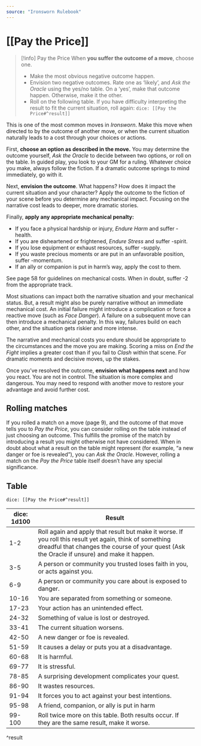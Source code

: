 ```yaml
---
source: "Ironsworn Rulebook"
---
```

# [[Pay the Price]]

> [!info] Pay the Price
> When **you suffer the outcome of a move**, choose one.
> - Make the most obvious negative outcome happen.
> - Envision two negative outcomes. Rate one as ‘likely’, and _Ask the Oracle_ using the yes/no table. On a ‘yes’, make that outcome happen. Otherwise, make it the other.
> - Roll on the following table. If you have difficulty interpreting the result to fit the current situation, roll again: `dice: [[Pay the Price#^result]]`

This is one of the most common moves in _Ironsworn_. Make this move when directed to by the outcome of another move, or when the current situation naturally leads to a cost through your choices or actions.

First, **choose an option as described in the move.** You may determine the outcome yourself, _Ask the Oracle_ to decide between two options, or roll on the table. In guided play, you look to your GM for a ruling. Whatever choice you make, always follow the fiction. If a dramatic outcome springs to mind immediately, go with it. 

Next, **envision the outcome**. What happens? How does it impact the current situation and your character? Apply the outcome to the fiction of your scene before you determine any mechanical impact. Focusing on the narrative cost leads to deeper, more dramatic stories.

Finally, **apply any appropriate mechanical penalty:**
- If you face a physical hardship or injury, _Endure Harm_ and suffer -health.
- If you are disheartened or frightened, _Endure Stress_ and suffer -spirit.
- If you lose equipment or exhaust resources, suffer -supply.
- If you waste precious moments or are put in an unfavorable position, suffer -momentum.
- If an ally or companion is put in harm’s way, apply the cost to them. 

See page 58 for guidelines on mechanical costs. When in doubt, suffer -2 from the appropriate track.

Most situations can impact both the narrative situation and your mechanical status. But, a result might also be purely narrative without an immediate mechanical cost. An initial failure might introduce a complication or force a reactive move (such as _Face Danger_). A failure on a subsequent move can then introduce a mechanical penalty. In this way, failures build on each other, and the situation gets riskier and more intense. 

The narrative and mechanical costs you endure should be appropriate to the circumstances and the move you are making. Scoring a miss on _End the Fight_ implies a greater cost than if you fail to _Clash_ within that scene. For dramatic moments and decisive moves, up the stakes. 

Once you’ve resolved the outcome, **envision what happens next** and how you react. You are not in control. The situation is more complex and dangerous. You may need to respond with another move to restore your advantage and avoid further cost.

## Rolling matches

If you rolled a match on a move (page 9), and the outcome of that move tells you to _Pay the Price_, you can consider rolling on the table instead of just choosing an outcome. This fulfills the promise of the match by introducing a result you might otherwise not have considered. When in doubt about what a result on the table might represent (for example, “a new danger or foe is revealed”), you can _Ask the Oracle_. However, rolling a match on the _Pay the Price_ table itself doesn’t have any special significance.

## Table

`dice: [[Pay the Price#^result]]`

| dice: 1d100 | Result                                                                                                                                                                                                  |
| ----------- | ------------------------------------------------------------------------------------------------------------------------------------------------------------------------------------------------------- |
| 1-2         | Roll again and apply that result but make it worse. If you roll this result yet again, think of something dreadful that changes the course of your quest (Ask the Oracle if unsure) and make it happen. |
|3-5|A person or community you trusted loses faith in you, or acts against you.|
|6-9|A person or community you care about is exposed to danger.|
|10-16|You are separated from something or someone.|
|17-23|Your action has an unintended effect.|
|24-32|Something of value is lost or destroyed.|
|33-41|The current situation worsens.|
|42-50|A new danger or foe is revealed.|
|51-59|It causes a delay or puts you at a disadvantage.|
|60-68|It is harmful.|
|69-77|It is stressful.|
|78-85|A surprising development complicates your quest.|
|86-90|It wastes resources.|
|91-94|It forces you to act against your best intentions.|
|95-98|A friend, companion, or ally is put in harm|’s way (or you are, if alone).|
|99-100|Roll twice more on this table. Both results occur. If they are the same result, make it worse.|
^result